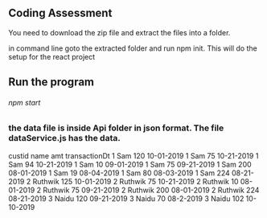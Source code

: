## Coding Assessment

You need to download the zip file and extract the files into a folder.

in command line goto the extracted folder and run npm init. This will do the setup for the react project

## Run the program

###### npm start

### the data file is inside Api folder in json format. The file dataService.js has the data.

custid	name	amt	transactionDt
1	Sam	120	10-01-2019
1	Sam	75	10-21-2019
1	Sam	94	10-21-2019
1	Sam	10	09-01-2019
1	Sam	75	09-21-2019
1	Sam	200	08-01-2019
1	Sam	19	08-04-2019
1	Sam	80	08-03-2019
1	Sam	224	08-21-2019
2	Ruthwik	125	10-01-2019
2	Ruthwik	75	10-21-2019
2	Ruthwik	10	08-01-2019
2	Ruthwik	75	09-21-2019
2	Ruthwik	200	08-01-2019
2	Ruthwik	224	08-21-2019
3	Naidu	120	09-21-2019
3	Naidu	70	08-2-2019
3	Naidu	102	10-10-2019




